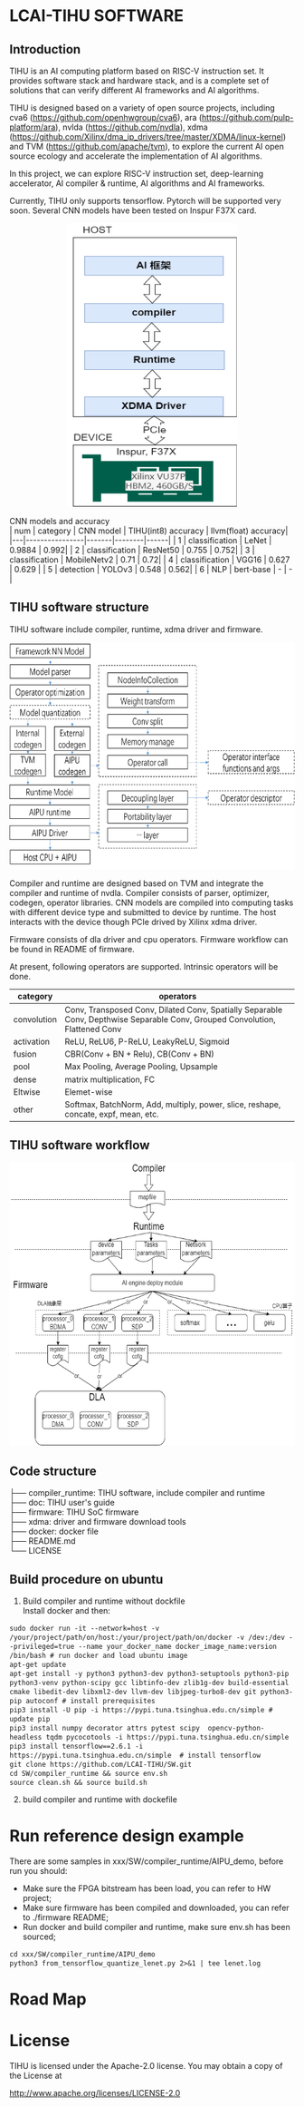 # LCAI-TIHU SOFTWARE

## Introduction

TIHU is an AI computing platform based on RISC-V instruction set. It provides software stack and hardware stack, and is a complete set of solutions that can verify different AI frameworks and AI algorithms.   

TIHU is designed based on a variety of open source projects, including cva6 (https://github.com/openhwgroup/cva6), ara (https://github.com/pulp-platform/ara), nvlda (https://github.com/nvdla),
xdma (https://github.com/Xilinx/dma_ip_drivers/tree/master/XDMA/linux-kernel) and TVM (https://github.com/apache/tvm), to explore the current AI open source ecology and accelerate the implementation of AI algorithms. 

In this project, we can explore RISC-V instruction set, deep-learning accelerator, AI compiler &  runtime, AI algorithms and AI frameworks.

Currently, TIHU only supports tensorflow. Pytorch will be supported very soon. Several CNN models have been tested on Inspur F37X card.

<div align=center>
<img src="./doc/F37X.png" width="300" height="500" alt="TIHU"/><br/>
</div>

    
CNN models and accuracy  
| num | category | CNN model | TIHU(int8) accuracy | llvm(float) accuracy|
|---|----------------|-------|--------|------|
| 1 | classification | LeNet | 0.9884 | 0.992|
| 2 | classification | ResNet50 | 0.755 | 0.752|
| 3 | classification | MobileNetv2 | 0.71 | 0.72|
| 4 | classification | VGG16 | 0.627 | 0.629 |
| 5 | detection | YOLOv3 | 0.548 | 0.562|
| 6 | NLP | bert-base | - | - |

## TIHU software structure 
TIHU software include compiler, runtime, xdma driver and firmware.

<div align=center>
<img src="./doc/compiler_structure.png" width="600" height="400" alt="TIHU"/><br/>
</div>

Compiler and runtime are designed based on TVM and integrate the compiler and runtime of nvdla. Compiler consists of parser, optimizer, codegen, operator libraries.
CNN models are compiled into computing tasks with different device type and submitted to device by runtime. The host interacts with the device though PCIe drived by Xilinx xdma driver.

Firmware consists of dla driver and cpu operators. Firmware workflow can be found in README of firmware. 

At present, following operators are supported. Intrinsic operators will be done.

| category | operators |
|----------|-----------|
| convolution | Conv, Transposed Conv, Dilated Conv, Spatially Separable Conv, Depthwise Separable Conv, Grouped Convolution, Flattened Conv |
| activation | ReLU, ReLU6, P-ReLU, LeakyReLU, Sigmoid |
| fusion | CBR(Conv + BN + Relu), CB(Conv + BN) |
| pool | Max Pooling, Average Pooling, Upsample |
| dense | matrix multiplication, FC |
| Eltwise | Elemet-wise |
| other | Softmax, BatchNorm, Add, multiply, power, slice, reshape, concate, expf, mean, etc. |

## TIHU software workflow

<div align=center>
<img src="./doc/TIHU_workflow.png" width="600" height="500" alt="TIHU"/><br/>
</div>

## Code structure

├── compiler_runtime: TIHU software, include compiler and runtime  
├── doc: TIHU user's guide  
├── firmware: TIHU SoC firmware  
├── xdma: driver and firmware download tools  
├── docker: docker file  
├── README.md  
└── LICENSE  

## Build procedure on ubuntu  

1. Build compiler and runtime without dockfile   
Install docker and then:  
```
sudo docker run -it --network=host -v /your/project/path/on/host:/your/project/path/on/docker -v /dev:/dev --privileged=true --name your_docker_name docker_image_name:version /bin/bash # run docker and load ubuntu image
apt-get update
apt-get install -y python3 python3-dev python3-setuptools python3-pip python3-venv python-scipy gcc libtinfo-dev zlib1g-dev build-essential cmake libedit-dev libxml2-dev llvm-dev libjpeg-turbo8-dev git python3-pip autoconf # install prerequisites
pip3 install -U pip -i https://pypi.tuna.tsinghua.edu.cn/simple # update pip
pip3 install numpy decorator attrs pytest scipy  opencv-python-headless tqdm pycocotools -i https://pypi.tuna.tsinghua.edu.cn/simple
pip3 install tensorflow==2.6.1 -i https://pypi.tuna.tsinghua.edu.cn/simple  # install tensorflow
git clone https://github.com/LCAI-TIHU/SW.git
cd SW/compiler_runtime && source env.sh
source clean.sh && source build.sh

```

2. build compiler and runtime with dockefile   



# Run reference design example

There are some samples in xxx/SW/compiler_runtime/AIPU_demo, before run you should:   
* Make sure the FPGA bitstream has been load, you can refer to HW project;  
* Make sure firmware has been compiled and downloaded, you can refer to ./firmware README;  
* Run docker and build compiler and runtime, make sure env.sh has been sourced;  
```
cd xxx/SW/compiler_runtime/AIPU_demo
python3 from_tensorflow_quantize_lenet.py 2>&1 | tee lenet.log

```   

# Road Map   

# License

TIHU is licensed under the Apache-2.0 license. You may obtain a copy of the License at

 http://www.apache.org/licenses/LICENSE-2.0

